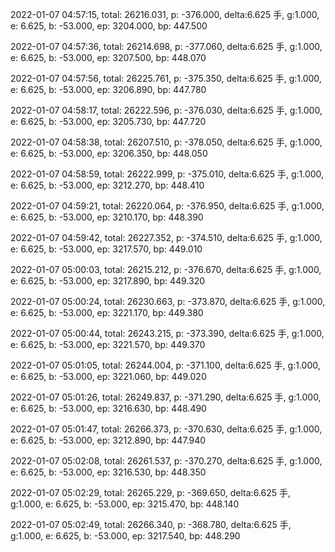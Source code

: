 2022-01-07 04:57:15, total: 26216.031, p: -376.000, delta:6.625 手, g:1.000, e: 6.625, b: -53.000, ep: 3204.000, bp: 447.500

2022-01-07 04:57:36, total: 26214.698, p: -377.060, delta:6.625 手, g:1.000, e: 6.625, b: -53.000, ep: 3207.500, bp: 448.070

2022-01-07 04:57:56, total: 26225.761, p: -375.350, delta:6.625 手, g:1.000, e: 6.625, b: -53.000, ep: 3206.890, bp: 447.780

2022-01-07 04:58:17, total: 26222.596, p: -376.030, delta:6.625 手, g:1.000, e: 6.625, b: -53.000, ep: 3205.730, bp: 447.720

2022-01-07 04:58:38, total: 26207.510, p: -378.050, delta:6.625 手, g:1.000, e: 6.625, b: -53.000, ep: 3206.350, bp: 448.050

2022-01-07 04:58:59, total: 26222.999, p: -375.010, delta:6.625 手, g:1.000, e: 6.625, b: -53.000, ep: 3212.270, bp: 448.410

2022-01-07 04:59:21, total: 26220.064, p: -376.950, delta:6.625 手, g:1.000, e: 6.625, b: -53.000, ep: 3210.170, bp: 448.390

2022-01-07 04:59:42, total: 26227.352, p: -374.510, delta:6.625 手, g:1.000, e: 6.625, b: -53.000, ep: 3217.570, bp: 449.010

2022-01-07 05:00:03, total: 26215.212, p: -376.670, delta:6.625 手, g:1.000, e: 6.625, b: -53.000, ep: 3217.890, bp: 449.320

2022-01-07 05:00:24, total: 26230.663, p: -373.870, delta:6.625 手, g:1.000, e: 6.625, b: -53.000, ep: 3221.170, bp: 449.380

2022-01-07 05:00:44, total: 26243.215, p: -373.390, delta:6.625 手, g:1.000, e: 6.625, b: -53.000, ep: 3221.570, bp: 449.370

2022-01-07 05:01:05, total: 26244.004, p: -371.100, delta:6.625 手, g:1.000, e: 6.625, b: -53.000, ep: 3221.060, bp: 449.020

2022-01-07 05:01:26, total: 26249.837, p: -371.290, delta:6.625 手, g:1.000, e: 6.625, b: -53.000, ep: 3216.630, bp: 448.490

2022-01-07 05:01:47, total: 26266.373, p: -370.630, delta:6.625 手, g:1.000, e: 6.625, b: -53.000, ep: 3212.890, bp: 447.940

2022-01-07 05:02:08, total: 26261.537, p: -370.270, delta:6.625 手, g:1.000, e: 6.625, b: -53.000, ep: 3216.530, bp: 448.350

2022-01-07 05:02:29, total: 26265.229, p: -369.650, delta:6.625 手, g:1.000, e: 6.625, b: -53.000, ep: 3215.470, bp: 448.140

2022-01-07 05:02:49, total: 26266.340, p: -368.780, delta:6.625 手, g:1.000, e: 6.625, b: -53.000, ep: 3217.540, bp: 448.290